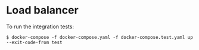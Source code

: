 # Load balancer

To run the integration tests:

```console
$ docker-compose -f docker-compose.yaml -f docker-compose.test.yaml up --exit-code-from test
```
